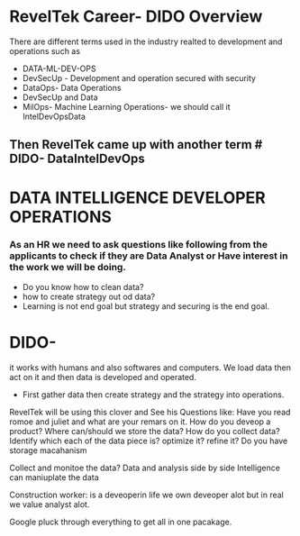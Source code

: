 # RevelTek Career- DIDO Overview 

There are different terms used in the industry realted to development and operations such as 
* DATA-ML-DEV-OPS
* DevSecUp - Development and operation secured with security
* DataOps- Data Operations
* DevSecUp and Data
* MilOps- Machine Learning Operations- we should call it IntelDevOpsData

## Then RevelTek came up with another term # DIDO- DataIntelDevOps 
# DATA INTELLIGENCE DEVELOPER OPERATIONS 

### As an HR we need to ask questions like following from the applicants to check if they are Data Analyst or Have interest in the work we will be doing. 
* Do you know how to clean data?
* how to create strategy out od data?
* Learning is not end goal but strategy and securing is the end goal.




# DIDO- 
it works with humans and also softwares and computers.
We load data then act on it and then data is developed and operated.
* First gather data then create strategy and the strategy into operations.


RevelTek will be using this clover and 
See his 
Questions like: Have you read romoe and juliet and what are your remars on it.
How do you deveop a product?
Where can/should we store the data?
How do you collect data?
Identify which each of the data piece is?
optimize it?
refine it?
Do you have storage macahanism 

Collect and monitoe the data?
Data and analysis side by side
Intelligence can maniuplate the data


Construction worker: is a deveoperin life we own deveoper alot but in real we value analyst alot.

Google pluck through everything to get all in one pacakage.
